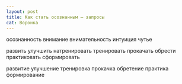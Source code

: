 ```yaml
---
layout: post
title: Как стать осознанным — запросы
cat: Воронка
---
```


осознанность
внимание
внимательность
интуиция
чутье

развить
улучшить
натренировать
тренировать
прокачать
обрести
практиковать
сформировать

развитие
улучшение
тренировка
прокачка
обретение
практика
формирование
